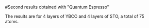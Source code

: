 #Second results obtained with "Quantum Espresso"

The results are for 4 layers of YBCO and 4 layers of STO, a total of 75 atoms.
